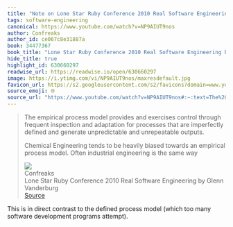 ```yaml
---
title: "Note on Lone Star Ruby Conference 2010 Real Software Engineering by Glenn Vanderburg via Confreaks"
tags: software-engineering
canonical: https://www.youtube.com/watch?v=NP9AIUT9nos
author: Confreaks
author_id: ce067c8e31887a
book: 34477367
book_title: "Lone Star Ruby Conference 2010 Real Software Engineering by Glenn Vanderburg"
hide_title: true
highlight_id: 630660297
readwise_url: https://readwise.io/open/630660297
image: https://i.ytimg.com/vi/NP9AIUT9nos/maxresdefault.jpg
favicon_url: https://s2.googleusercontent.com/s2/favicons?domain=www.youtube.com
source_emoji: 🌐
source_url: "https://www.youtube.com/watch?v=NP9AIUT9nos#:~:text=The%20empirical%20process,the%20same%20way"
---
```


> The empirical process model provides and exercises control through frequent inspection and adaptation for processes that are imperfectly defined and generate unpredictable and unrepeatable outputs.
> 
> Chemical Engineering tends to be heavily biased towards an empirical process model. Often industrial engineering is the same way
> <div class="quoteback-footer"><div class="quoteback-avatar"><img class="mini-favicon" src="https://s2.googleusercontent.com/s2/favicons?domain=www.youtube.com"></div><div class="quoteback-metadata"><div class="metadata-inner"><span style="display:none">FROM:</span><div aria-label="Confreaks" class="quoteback-author"> Confreaks</div><div aria-label="Lone Star Ruby Conference 2010 Real Software Engineering by Glenn Vanderburg" class="quoteback-title"> Lone Star Ruby Conference 2010 Real Software Engineering by Glenn Vanderburg</div></div></div><div class="quoteback-backlink"><a target="_blank" aria-label="go to the full text of this quotation" rel="noopener" href="https://www.youtube.com/watch?v=NP9AIUT9nos#:~:text=The%20empirical%20process,the%20same%20way" class="quoteback-arrow"> Source</a></div></div>

This is in direct contrast to the defined process model (which too many software development programs attempt).